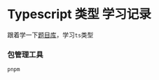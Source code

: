 # Typescript 类型 学习记录

 跟着学一下[题目库](https://github.com/type-challenges/type-challenges)，学习`ts`类型

### 包管理工具

  `pnpm`
  